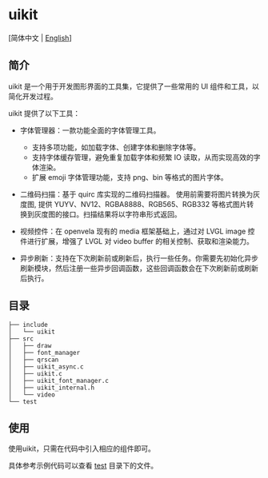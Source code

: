 # uikit

[简体中文 | [English](./README.md)]

## 简介

uikit 是一个用于开发图形界面的工具集，它提供了一些常用的 UI 组件和工具，以简化开发过程。

uikit 提供了以下工具：
- 字体管理器：一款功能全面的字体管理工具。
    - 支持多项功能，如加载字体、创建字体和删除字体等。
    - 支持字体缓存管理，避免重复加载字体和频繁 IO 读取，从而实现高效的字体渲染。
    - 扩展 emoji 字体管理功能，支持 png、bin 等格式的图片字体。

- 二维码扫描：基于 quirc 库实现的二维码扫描器。 使用前需要将图片转换为灰度图, 提供 YUYV、NV12、RGBA8888、RGB565、RGB332 等格式图片转换到灰度图的接口。扫描结果将以字符串形式返回。

- 视频控件：在 openvela 现有的 media 框架基础上，通过对 LVGL image 控件进行扩展，增强了 LVGL 对 video buffer 的相关控制、获取和渲染能力。

- 异步刷新：支持在下次刷新前或刷新后，执行一些任务。你需要先初始化异步刷新模块，然后注册一些异步回调函数，这些回调函数会在下次刷新前或刷新后执行。

## 目录

```
├── include
│   └── uikit
├── src
│   ├── draw
│   ├── font_manager
│   ├── qrscan
│   ├── uikit_async.c
│   ├── uikit.c
│   ├── uikit_font_manager.c
│   ├── uikit_internal.h
│   └── video
└── test
```

## 使用

使用uikit，只需在代码中引入相应的组件即可。

具体参考示例代码可以查看 [test](./test) 目录下的文件。
